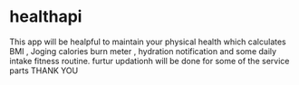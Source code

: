 # healthapi

This app will be healpful to maintain your physical health which calculates BMI , Joging calories burn meter , hydration notification and some daily intake fitness routine. furtur updationh will be done for some of the service parts    THANK YOU
